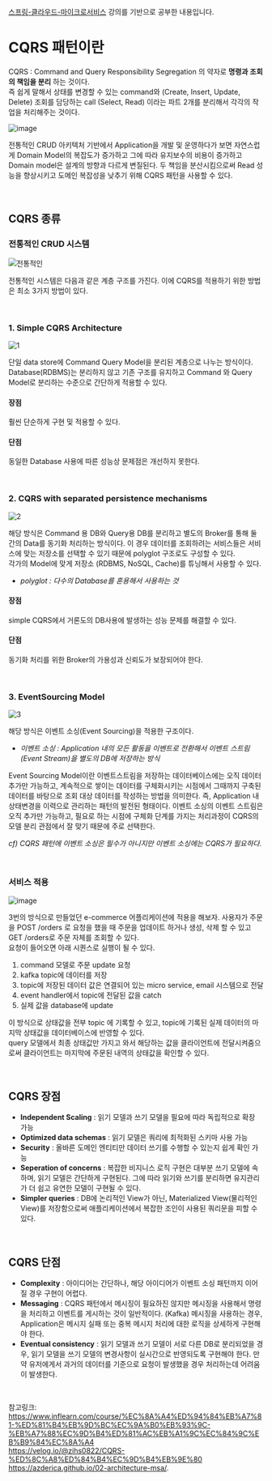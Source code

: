 [스프링-클라우드-마이크로서비스](https://www.inflearn.com/course/%EC%8A%A4%ED%94%84%EB%A7%81-%ED%81%B4%EB%9D%BC%EC%9A%B0%EB%93%9C-%EB%A7%88%EC%9D%B4%ED%81%AC%EB%A1%9C%EC%84%9C%EB%B9%84%EC%8A%A4) 강의를 기반으로 공부한 내용입니다. 

   
# CQRS 패턴이란

CQRS : Command and Query Responsibility Segregation 의 약자로 **명령과 조회의 책임을 분리** 하는 것이다.    
즉 쉽게 말해서 상태를 변경할 수 있는 command와 (Create, Insert, Update, Delete) 조회를 담당하는 call (Select, Read) 이라는 파트 2개를 분리해서 각각의 작업을 처리해주는 것이다. 

![image](https://user-images.githubusercontent.com/45115557/204132735-c9c9100a-a8f0-4fc6-b3cb-92a8151863fe.png)

전통적인 CRUD 아키텍처 기반에서 Application을 개발 및 운영하다가 보면 자연스럽게 Domain Model의 복잡도가 증가하고 그에 따라 유지보수의 비용이 증가하고 Domain model은 설계의 방향과 다르게 변질된다. 두 책임을 분산시킴으로써 Read 성능을 향상시키고 도메인 복잡성을 낮추기 위해 CQRS 패턴을 사용할 수 있다. 

</br>

## CQRS 종류

### 전통적인 CRUD 시스템

![전통적인](https://user-images.githubusercontent.com/45115557/204135397-6aaa84e2-2ef6-4f89-b952-896619d5c404.png)

전통적인 시스템은 다음과 같은 계층 구조를 가진다. 이에 CQRS를 적용하기 위한 방법은 최소 3가지 방법이 있다. 

</br>

### 1. Simple CQRS Architecture

![1](https://user-images.githubusercontent.com/45115557/204135862-a91caac8-2593-4e37-91e9-1332234a326e.png)

단일 data store에 Command Query Model을 분리된 계층으로 나누는 방식이다. Database(RDBMS)는 분리하지 않고 기존 구조를 유지하고 Command 와 Query Model로 분리하는 수준으로 간단하게 적용할 수 있다. 

#### 장점 

훨씬 단순하게 구현 및 적용할 수 있다. 

#### 단점

동일한 Database 사용에 따른 성능상 문제점은 개선하지 못한다. 

</br>

### 2. CQRS with separated persistence mechanisms

![2](https://user-images.githubusercontent.com/45115557/204136012-0ead0e26-5545-4077-9734-f1bab81c0787.png)

해당 방식은 Command 용 DB와 Query용 DB를 분리하고 별도의 Broker를 통해 둘간의 Data를 동기화 처리하는 방식이다. 
이 경우 데이터를 조회하려는 서비스들은 서비스에 맞는 저장소를 선택할 수 있기 때문에 polyglot 구조로도 구성할 수 있다.    
각가의 Model에 맞게 저장소 (RDBMS, NoSQL, Cache)를 튜닝해서 사용할 수 있다. 

* *polyglot : 다수의 Database를 혼용해서 사용하는 것*

#### 장점

simple CQRS에서 거론도의 DB사용에 발생하는 성능 문제를 해결할 수 있다. 

#### 단점

동기화 처리를 위한 Broker의 가용성과 신뢰도가 보장되어야 한다. 

</br>

### 3. EventSourcing Model

![3](https://user-images.githubusercontent.com/45115557/204136154-c28ad11e-a369-4f16-8cbd-a49f256333b8.png)

해당 방식은 이벤트 소싱(Event Sourcing)을 적용한 구조이다.    

* *이벤트 소싱 : Application 내의 모든 활동을 이벤트로 전환해서 이벤트 스트림(Event Stream)을 별도의 DB에 저장하는 방식*

Event Sourcing Model이란 이벤트스트림을 저장하는 데이터베이스에는 오직 데이터 추가만 가능하고, 계속적으로 쌓이는 데이터를 구체화시키는 시점에서 그때까지 
구축된 데이터를 바탕으로 조회 대상 데이터를 작성하는 방법을 의미한다. 즉, Application 내 상태변경을 이력으로 관리하는 패턴의 발전된 형태이다. 
이벤트 소싱의 이벤트 스트림은 오직 추가만 가능하고, 필요로 하는 시점에 구체화 단계를 가지는 처리과정이 CQRS의 모델 분리 관점에서 잘 맞기 때문에 주로 선택한다.    

*cf) CQRS 패턴에 이벤트 소싱은 필수가 아니지만 이벤트 소싱에는 CQRS가 필요하다.*

</br>

### 서비스 적용

![image](https://user-images.githubusercontent.com/45115557/204136470-18917551-47b9-4287-a6e2-d290cf16b69c.png)

3번의 방식으로 만들었던 e-commerce 어플리케이션에 적용을 해보자. 
사용자가 주문을 POST /orders 로 요청을 했을 때 주문을 업데이트 하거나 생성, 삭제 할 수 있고 GET /orders로 주문 자체를 조회할 수 있다.    
요청이 들어오면 아래 시퀀스로 실행이 될 수 있다.    

1) command 모델로 주문 update 요청
2) kafka topic에 데이터를 저장
3) topic에 저장된 데이터 값은 연결되어 있는 micro service, email 시스템으로 전달
4) event handler에서 topic에 전달된 값을 catch
5) 실제 값을 database에 update

이 방식으로 상태값을 전부 topic 에 기록할 수 있고, topic에 기록된 실제 데이터의 마지막 상태값을 데이터베이스에 반영할 수 있다.     
query 모델에서 최종 상태값만 가지고 와서 해당하는 값을 클라이언트에 전달시켜줌으로써 클라이언트는 마지막에 주문된 내역의 상태값을 확인할 수 있다. 

</br>

## CQRS 장점

* **Independent Scaling** : 읽기 모델과 쓰기 모델을 필요에 따라 독립적으로 확장 가능
* **Optimized data schemas** : 읽기 모델은 쿼리에 최적화된 스키마 사용 가능
* **Security** : 올바른 도메인 엔티티만 데이터 쓰기를 수행할 수 있는지 쉽게 확인 가능
* **Seperation of concerns** : 복잡한 비지니스 로직 구현은 대부분 쓰기 모델에 속하며, 읽기 모델은 간단하게 구현된다. 그에 따라 읽기와 쓰기를 분리하면 유지관리가 더 쉽고 유연한 모델이 구현될 수 있다. 
* **Simpler queries** : DB에 논리적인 View가 아닌, Materialized View(물리적인 View)를 저장함으로써 애플리케이션에서 복잡한 조인이 사용된 쿼리문을 피할 수 있다. 

</br>

## CQRS 단점

* **Complexity** : 아이디어는 간단하나, 해당 아이디어가 이벤트 소싱 패턴까지 이어질 경우 구현이 어렵다. 
* **Messaging** : CQRS 패턴에서 메시징이 필요하진 않지만 메시징을 사용해서 명령을 처리하고 이벤트를 게시하는 것이 일반적이다. (Kafka) 
메시징을 사용하는 경우, Application은 메시지 실패 또는 중복 메시지 처리에 대한 로직을 상세하게 구현해야 한다. 
* **Eventual consistency** : 읽기 모델과 쓰기 모델이 서로 다른 DB로 분리되었을 경우, 읽기 모델을 쓰기 모델의 변경사항이 실시간으로 반영되도록 구현해야 한다.
만약 유저에게서 과거의 데이터를 기준으로 요청이 발생했을 경우 처리하는데 어려움이 발생한다. 

</br>







참고링크:    
https://www.inflearn.com/course/%EC%8A%A4%ED%94%84%EB%A7%81-%ED%81%B4%EB%9D%BC%EC%9A%B0%EB%93%9C-%EB%A7%88%EC%9D%B4%ED%81%AC%EB%A1%9C%EC%84%9C%EB%B9%84%EC%8A%A4   
https://velog.io/@zihs0822/CQRS-%ED%8C%A8%ED%84%B4%EC%9D%B4%EB%9E%80   
https://azderica.github.io/02-architecture-msa/.  

